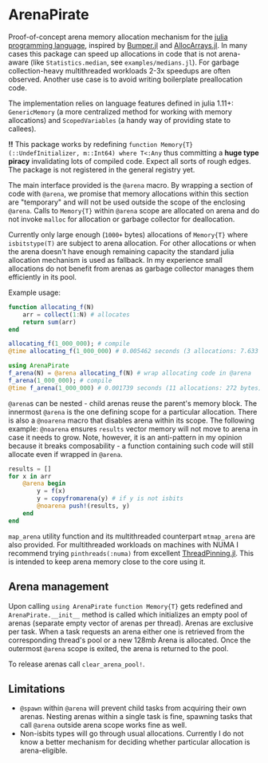 # ArenaPirate

Proof-of-concept arena memory allocation mechanism for the [julia programming language](https://julialang.org/), inspired by [Bumper.jl](https://github.com/MasonProtter/Bumper.jl/) and [AllocArrays.jl](https://github.com/ericphanson/AllocArrays.jl). In many cases this package can speed up allocations in code that is not arena-aware (like `Statistics.median`, see `examples/medians.jl`). For garbage collection-heavy multithreaded workloads 2-3x speedups are often observed. Another use case is to avoid writing boilerplate preallocation code.

 The implementation relies on language features defined in julia 1.11+: `GenericMemory` (a more centralized method for working with memory allocations) and `ScopedVariables` (a handy way of providing state to callees). 

**!!** This package works by redefining `function Memory{T}(::UndefInitializer, m::Int64) where T<:Any` thus committing a **huge type piracy** invalidating lots of compiled code. Expect all sorts of rough edges. The package is not registered in the general registry yet.

The main interface provided is the `@arena` macro. By wrapping a section of code with `@arena`, we promise that memory allocations within this section are "temporary" and will not be used outside the scope of the enclosing `@arena`. Calls to `Memory{T}` within `@arena` scope are allocated on arena and do not invoke `malloc` for allocation or garbage collector for deallocation.

Currently only large enough (`1000+` bytes) allocations of `Memory{T}` where `isbitstype(T)` are subject to arena allocation. For other allocations or when the arena doesn't have enough remaining capacity the standard julia allocation mechanism is used as fallback. In my experience small allocations do not benefit from arenas as garbage collector manages them efficiently in its pool.

Example usage:
```julia
function allocating_f(N)
    arr = collect(1:N) # allocates
    return sum(arr)
end

allocating_f(1_000_000); # compile
@time allocating_f(1_000_000) # 0.005462 seconds (3 allocations: 7.633 MiB)

using ArenaPirate
f_arena(N) = @arena allocating_f(N) # wrap allocating code in @arena
f_arena(1_000_000); # compile
@time f_arena(1_000_000) # 0.001739 seconds (11 allocations: 272 bytes)
```

`@arena`s can be nested - child arenas reuse the parent's memory block. The innermost `@arena` is the one defining scope for a particular allocation. There is also a `@noarena` macro that disables arena within its scope. The following example: `@noarena` ensures `results` vector memory will not move to arena in case it needs to grow. Note, however, it is an anti-pattern in my opinion because it breaks composability - a function containing such code will still allocate even if wrapped in `@arena`.
```julia
results = []
for x in arr
    @arena begin
        y = f(x)
        y = copyfromarena(y) # if y is not isbits
        @noarena push!(results, y)
    end
end
```
`map_arena` utility function and its multithreaded counterpart `mtmap_arena` are also provided. For multithreaded workloads on machines with NUMA I recommend trying `pinthreads(:numa)` from excellent [ThreadPinning.jl](https://github.com/carstenbauer/ThreadPinning.jl). This is intended to keep arena memory close to the core using it.

## Arena management 
Upon calling `using ArenaPirate` `function Memory{T}` gets redefined and `ArenaPirate.__init__` method is called which initializes an empty pool of arenas (separate empty vector of arenas per thread). Arenas are exclusive per task. When a task requests an arena either one is retrieved from the corresponding thread's pool or a new 128mb Arena is allocated. Once the outermost `@arena` scope is exited, the arena is returned to the pool.

To release arenas call `clear_arena_pool!`.


## Limitations
- `@spawn` within `@arena` will prevent child tasks from acquiring their own arenas. Nesting arenas within a single task is fine, spawning tasks that call `@arena` outside arena scope works fine as well.
- Non-isbits types will go through usual allocations. Currently I do not know a better mechanism for deciding whether particular allocation is arena-eligible.
